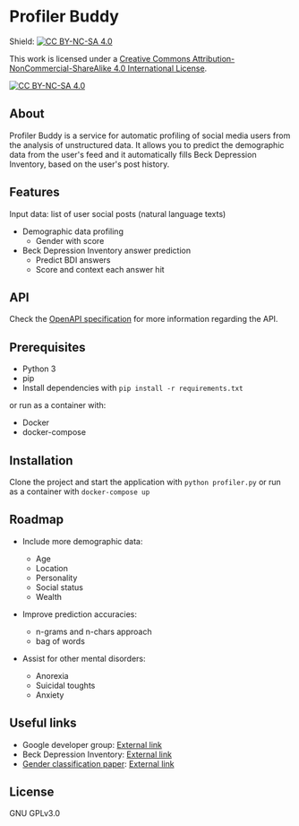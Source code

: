 # Profiler Buddy

Shield: [![CC BY-NC-SA 4.0][cc-by-nc-sa-shield]][cc-by-nc-sa]

This work is licensed under a
[Creative Commons Attribution-NonCommercial-ShareAlike 4.0 International License][cc-by-nc-sa].

[![CC BY-NC-SA 4.0][cc-by-nc-sa-image]][cc-by-nc-sa]

[cc-by-nc-sa]: http://creativecommons.org/licenses/by-nc-sa/4.0/
[cc-by-nc-sa-image]: https://licensebuttons.net/l/by-nc-sa/4.0/88x31.png
[cc-by-nc-sa-shield]: https://img.shields.io/badge/License-CC%20BY--NC--SA%204.0-lightgrey.svg


## About

Profiler Buddy is a service for automatic profiling of social media users from the analysis of unstructured data. It allows you to predict the demographic data from the user's feed and it automatically fills Beck Depression Inventory, based on the user's post history.

## Features

Input data: list of user social posts (natural language texts)

- Demographic data profiling
  - Gender with score
- Beck Depression Inventory answer prediction
  - Predict BDI answers
  - Score and context each answer hit

## API

Check the [OpenAPI specification](https://github.com/palomapiot/profiler-buddy/blob/develop/openapi.yaml) for more information regarding the API.

## Prerequisites

- Python 3
- pip
- Install dependencies with `pip install -r requirements.txt`

or run as a container with:

- Docker
- docker-compose

## Installation

Clone the project and start the application with `python profiler.py` or run as a container with `docker-compose up`

## Roadmap

- Include more demographic data:
  - Age
  - Location
  - Personality
  - Social status
  - Wealth

- Improve prediction accuracies:
  - n-grams and n-chars approach
  - bag of words

- Assist for other mental disorders:
  - Anorexia
  - Suicidal toughts
  - Anxiety

## Useful links

- Google developer group: [External link](https://groups.google.com/u/1/g/early-dev)
- Beck Depression Inventory: [External link](https://www.ismanet.org/doctoryourspirit/pdfs/Beck-Depression-Inventory-BDI.pdf)
- [Gender classification paper](https://github.com/palomapiot/profiler-buddy/blob/develop/Paper.pdf): [External link](https://www.scitepress.org/Link.aspx?doi=10.5220/0010431901030113)

## License

GNU GPLv3.0
